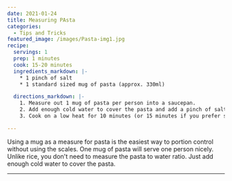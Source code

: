 ```yaml
---
date: 2021-01-24
title: Measuring PAsta
categories:
  - Tips and Tricks
featured_image: /images/Pasta-img1.jpg
recipe:
  servings: 1 
  prep: 1 minutes
  cook: 15-20 minutes
  ingredients_markdown: |-
    * 1 pinch of salt
    * 1 standard sized mug of pasta (approx. 330ml)

  directions_markdown: |-
    1. Measure out 1 mug of pasta per person into a saucepan.
    2. Add enough cold water to cover the pasta and add a pinch of salt.
    3. Cook on a low heat for 10 minutes (or 15 minutes if you prefer softer pasta).

---
```

Using a mug as a measure for pasta is the easiest way to portion control without using the scales. One mug of pasta will serve one person nicely. Unlike rice, you don't need to measure the pasta to water ratio. Just add enough cold water to cover the pasta.

---
